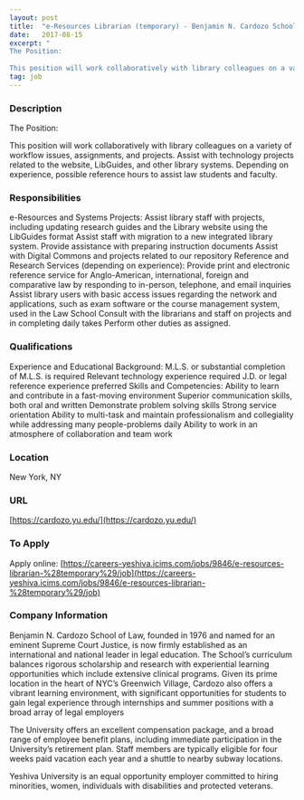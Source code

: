 ```yaml
---
layout: post
title:  "e-Resources Librarian (temporary) - Benjamin N. Cardozo School of Law of Yeshiva University"
date:   2017-08-15
excerpt: " 
The Position:
 
This position will work collaboratively with library colleagues on a variety of workflow issues, assignments, and projects. Assist with technology projects related to the website, LibGuides, and other library systems. Depending on experience, possible reference hours to assist law students and faculty."
tag: job
---
```


### Description   

 
The Position:
 
This position will work collaboratively with library colleagues on a variety of workflow issues, assignments, and projects. Assist with technology projects related to the website, LibGuides, and other library systems. Depending on experience, possible reference hours to assist law students and faculty.


### Responsibilities   

e-Resources and Systems Projects:
Assist library staff with projects, including updating research guides and the Library website using the LibGuides format
Assist staff with migration to a new integrated library system. Provide assistance with preparing instruction documents
Assist with Digital Commons and projects related to our repository
Reference and Research Services (depending on experience):
Provide print and electronic reference service for Anglo-American, international, foreign and comparative law by responding to in-person, telephone, and email inquiries
Assist library users with basic access issues regarding the network and applications, such as exam software or the course management system, used in the Law School
Consult with the librarians and staff on projects and in completing daily takes
Perform other duties as assigned.


### Qualifications   

Experience and Educational Background:
M.L.S. or substantial completion of M.L.S. is required
Relevant technology experience required
J.D. or legal reference experience preferred
Skills and Competencies:
Ability to learn and contribute in a fast-moving environment
Superior communication skills, both oral and written
Demonstrate problem solving skills
Strong service orientation
Ability to multi-task and maintain professionalism and collegiality while addressing many people-problems daily
Ability to work in an atmosphere of collaboration and team work




### Location   

New York, NY


### URL   

[https://cardozo.yu.edu/](https://cardozo.yu.edu/)

### To Apply   

Apply online: [https://careers-yeshiva.icims.com/jobs/9846/e-resources-librarian-%28temporary%29/job](https://careers-yeshiva.icims.com/jobs/9846/e-resources-librarian-%28temporary%29/job)


### Company Information   

Benjamin N. Cardozo School of Law, founded in 1976 and named for an eminent Supreme Court Justice, is now firmly established as an international and national leader in legal education. The School’s curriculum balances rigorous scholarship and research with experiential learning opportunities which include extensive clinical programs.  Given its prime location in the heart of NYC’s Greenwich Village, Cardozo also offers a vibrant learning environment, with significant opportunities for students to gain legal experience through internships and summer positions with a broad array of legal employers
 
The University offers an excellent compensation package, and a broad range of employee benefit plans, including immediate participation in the University’s retirement plan. Staff members are typically eligible for four weeks paid vacation each year and a shuttle to nearby subway locations.

Yeshiva University is an equal opportunity employer committed to hiring minorities, women, individuals with disabilities and protected veterans.



